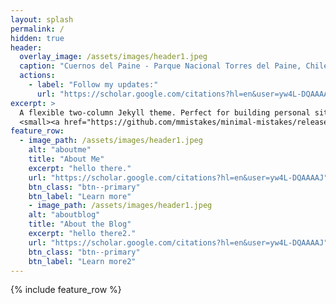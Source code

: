 ```yaml
---
layout: splash
permalink: /
hidden: true
header:
  overlay_image: /assets/images/header1.jpeg
  caption: "Cuernos del Paine - Parque Nacional Torres del Paine, Chile"
  actions:
    - label: "Follow my updates:"
      url: "https://scholar.google.com/citations?hl=en&user=yw4L-DQAAAAJ"
excerpt: >
  A flexible two-column Jekyll theme. Perfect for building personal sites, blogs, and portfolios.<br />
  <small><a href="https://github.com/mmistakes/minimal-mistakes/releases/tag/4.26.2">Latest release v4.26.2</a></small>
feature_row:
  - image_path: /assets/images/header1.jpeg
    alt: "aboutme"
    title: "About Me"
    excerpt: "hello there."
    url: "https://scholar.google.com/citations?hl=en&user=yw4L-DQAAAAJ"
    btn_class: "btn--primary"
    btn_label: "Learn more"
    - image_path: /assets/images/header1.jpeg
    alt: "aboutblog"
    title: "About the Blog"
    excerpt: "hello there2."
    url: "https://scholar.google.com/citations?hl=en&user=yw4L-DQAAAAJ"
    btn_class: "btn--primary"
    btn_label: "Learn more2"
---
```


{% include feature_row %}
